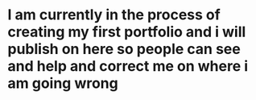 <!DOCTYPE html>
<html>
  <head>
  
  
  
 
  
  <style>
  
  
  
  
  
  </style>
  </head>
  
  <body>
    <h1>I am currently in the process of creating my first portfolio and i will publish on here so people can see and help and correct me on where i am going wrong </h1>
  </body>
  </html>
